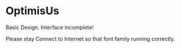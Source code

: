OptimisUs
=========
Basic Design. Interface incomplete!

Please stay Connect to Internet so that font family running correctly.
